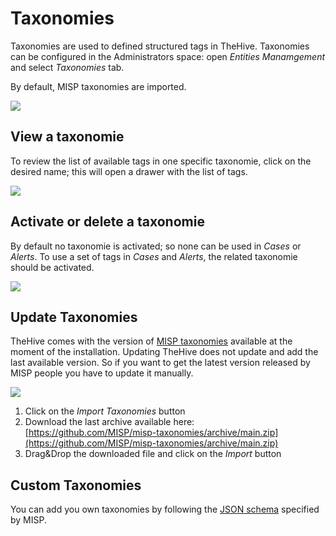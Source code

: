 # Taxonomies

Taxonomies are used to defined structured tags in TheHive.
Taxonomies can be configured in the Administrators space: open *Entities Manamgement* and select *Taxonomies* tab.

By default, MISP taxonomies are imported.

![](../images/administration-guides/taxonomies-1.png)

## View a taxonomie

To review the list of available tags in one specific taxonomie, click on the desired name; this will open a drawer with the list of tags.

![](../images/administration-guides/taxonomies-2.png)

## Activate or delete a taxonomie
By default no taxonomie is activated; so none can be used in *Cases* or *Alerts*. To use a set of tags in *Cases* and *Alerts*, the related taxonomie should be activated.

![](../images/administration-guides/taxonomies-3.png)


## Update Taxonomies

TheHive comes with the version of [MISP taxonomies](https://www.misp-project.org/taxonomies.html) available at the moment of the installation. Updating TheHive does not update and add the last available version. So if you want to get the latest version released by MISP people you have to update it manually.

![](../images/administration-guides/taxonomies-4.png)

1. Click on the *Import Taxonomies* button
2. Download the last archive available here: [https://github.com/MISP/misp-taxonomies/archive/main.zip](https://github.com/MISP/misp-taxonomies/archive/main.zip)
3. Drag&Drop the downloaded file and click on the *Import* button

## Custom Taxonomies

You can add you own taxonomies by following the [JSON schema](https://github.com/MISP/misp-taxonomies) specified by MISP.